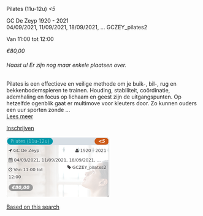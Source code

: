Pilates (11u-12u) *<5*

GC De Zeyp 1920 - 2021  
04/09/2021, 11/09/2021, 18/09/2021, ... GCZEY\_pilates2  

Van 11:00 tot 12:00

*€80,00*

  

###### *Haast u! Er zijn nog maar enkele plaatsen over.*

  

Pilates is een effectieve en veilige methode om je buik-, bil-, rug en bekkenbodemspieren te trainen. Houding, stabiliteit, coördinatie, ademhaling en focus op lichaam en geest zijn de uitgangspunten. Op hetzelfde ogenblik gaat er multimove voor kleuters door. Zo kunnen ouders een uur sporten zonde  ...  
[Lees meer](https://tickets.vgc.be/activity/subscribe/GCZEY_pilates2)

[Inschrijven](https://tickets.vgc.be/activity/subscribe/GCZEY_pilates2)

![](64098.png)

[Based on this search](https://tickets.vgc.be/activity/index?&vrijeplaatsen=1&Age%5B%5D=3%2C4&entity=276)
